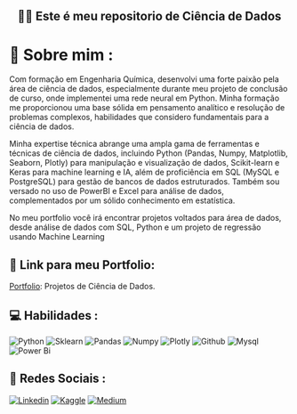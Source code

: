
 <h2 align="center"> 👋👋 Este é meu repositorio de Ciência de Dados </h2>
 
# 💬 Sobre mim :


Com formação em Engenharia Química, desenvolvi uma forte paixão pela área de ciência de dados, especialmente durante meu projeto de conclusão de curso, onde implementei uma rede neural em Python. Minha formação me proporcionou uma base sólida em pensamento analítico e resolução de problemas complexos, habilidades que considero fundamentais para a ciência de dados.

Minha expertise técnica abrange uma ampla gama de ferramentas e técnicas de ciência de dados, incluindo Python (Pandas, Numpy, Matplotlib, Seaborn, Plotly) para manipulação e visualização de dados, Scikit-learn e Keras para machine learning e IA, além de proficiência em SQL (MySQL e PostgreSQL) para gestão de bancos de dados estruturados. Também sou versado no uso de PowerBI e Excel para análise de dados, complementados por um sólido conhecimento em estatística.

No meu portfolio você irá encontrar projetos voltados para área de dados, desde análise de dados com SQL, Python e um projeto de regressão usando Machine Learning


## 📄 Link para meu Portfolio:
[Portfolio](https://github.com/Felintox/Portfolio): Projetos de Ciência de Dados.

## 💻 Habilidades :

![Python](https://img.shields.io/badge/Python-FFD43B?style=for-the-badge&logo=python&logoColor=blue)
![Sklearn](https://img.shields.io/badge/scikit_learn-F7931E?style=for-the-badge&logo=scikit-learn&logoColor=white)
![Pandas](https://img.shields.io/badge/Pandas-2C2D72?style=for-the-badge&logo=pandas&logoColor=white)
![Numpy](https://img.shields.io/badge/Numpy-777BB4?style=for-the-badge&logo=numpy&logoColor=white)
![Plotly](https://img.shields.io/badge/Plotly-239120?style=for-the-badge&logo=plotly&logoColor=white)
![Github](https://img.shields.io/badge/GIT-E44C30?style=for-the-badge&logo=git&logoColor=white)
![Mysql](https://img.shields.io/badge/MySQL-005C84?style=for-the-badge&logo=mysql&logoColor=white)
![Power Bi](https://img.shields.io/badge/PowerBI-F2C811?style=for-the-badge&logo=Power%20BI&logoColor=white)

## 📱 Redes Sociais :

[![Linkedin](https://img.shields.io/badge/LinkedIn-0077B5?style=for-the-badge&logo=linkedin&logoColor=white)](https://www.linkedin.com/in/gabrielfelinto/)
[![Kaggle](https://img.shields.io/badge/Kaggle-20BEFF?style=for-the-badge&logo=Kaggle&logoColor=white)](https://www.kaggle.com/gabrielfelinto)
[![Medium](https://img.shields.io/badge/Medium-12100E?style=for-the-badge&logo=medium&logoColor=white)](https://medium.com/@gabrielfelinto2020)

